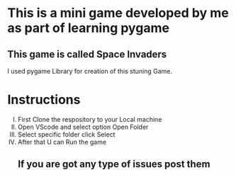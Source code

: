 # This is a mini game developed by me as part of learning pygame
## This game is called Space Invaders

<p> I used pygame Library for creation of this stuning Game.</p>

# Instructions
<ol type=I>
  <li> First Clone the respository to your Local machine</li>
  <li> Open VScode and select option Open Folder</li>
  <li> Select specific folder click Select</li>
  <li> After that U can Run the game</li>
</ul>

  
## If you are got any type of issues post them
